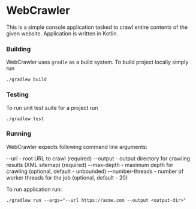 # WebCrawler

This is a simple console application tasked to crawl entire contents of the given website. Application is written in Kotlin.

### Building

WebCrawler uses `gradle` as a build system. To build project locally simply run

```
./gradlew build
```

### Testing

To run unit test suite for a project run

```
./gradlew test
```

### Running

WebCrawler expects following command line arguments:

--url - root URL to crawl (required)
--output - output directory for crawling results (XML sitemap) (required)
--max-depth - maximum depth for crawling (optional, default - unbounded)
--number-threads - number of worker threads for the job (optional, default - 20)

To run application run:

```
./gradlew run --args="--url https://acme.com --output <output-dir>"
```
